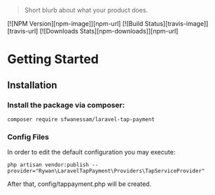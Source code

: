 > Short blurb about what your product does.



[![NPM Version][npm-image]][npm-url]
[![Build Status][travis-image]][travis-url]
[![Downloads Stats][npm-downloads]][npm-url]



# Getting Started

## Installation
### Install the package via composer:
```
composer require sfwanessam/laravel-tap-payment
```


### Config Files
In order to edit the default configuration you may execute:
```
php artisan vendor:publish --provider="Rywan\LaravelTapPayment\Providers\TapServiceProvider"
```
After that, config/tappayment.php will be created.
